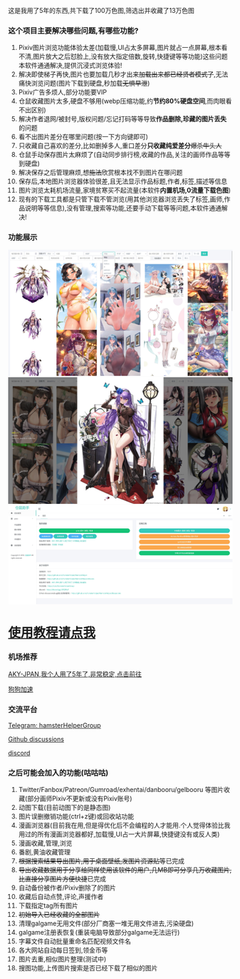 这是我用了5年的东西,共下载了100万色图,筛选出并收藏了13万色图

### 这个项目主要解决哪些问题,有哪些功能?

1. Pixiv图片浏览功能体验太差(加载慢,UI占太多屏幕,图片就占一点屏幕,根本看不清,图片放大之后怼脸上,没有放大指定倍数,旋转,快捷键等等功能)这些问题本软件通通解决,提供沉浸式浏览体验!
2. 解决即使梯子再快,图片也要加载几秒才出来~~加载出来都已经贤者模式了~~,无法痛快浏览问题(图片下载到硬盘,秒加载~~无惧早泄~~)
3. Pixiv广告多烦人,部分功能要VIP
4. 仓鼠收藏图片太多,硬盘不够用(webp压缩功能,约**节约80%硬盘空间**,而肉眼看不出区别)
5. 解决作者退网/被封号,版权问题/忘记打码等等导致**作品删除,珍藏的图片丢失**的问题
6. 看不出图片差分在哪里问题(按一下方向键即可)
7. 只收藏自己喜欢的差分,比如删掉多人,重口差分**只收藏纯爱差分**~~爆杀牛头人~~
8. 仓鼠手动保存图片太麻烦了(自动同步排行榜,收藏的作品,关注的画师作品等等到硬盘)
9. 解决保存之后管理麻烦,想~~施法~~欣赏根本找不到图片在哪问题
10. 保存后,本地图片浏览器体验很差,且无法显示作品标题,作者,标签,描述等信息
11. 图片浏览太耗机场流量,家境贫寒买不起流量(本软件**内置机场,0流量下载色图**)
12. 现有的下载工具都是只管下载不管浏览(用其他浏览器浏览丢失了标签,画师,作品说明等等信息),没有管理,搜索等功能,还要手动下载等等问题,本软件通通解决!

### 功能展示

![图片列表](gallery.jpg)
![图片浏览](oneImage.jpg)
![后台功能,快捷键](admin.jpg)

# [使用教程请点我](https://hamsterhelper.github.io/HamsterHelper/doc/src/SUMMARY.html)

### 机场推荐
[AKY-JPAN,我个人用了5年了,非常稳定,点击前往](https://www.v2aky.com/#/register?code=nJ8ZJIb2)

[狗狗加速](https://www.dg7.top/#/register?code=Hn7rBeXv)

### 交流平台
[Telegram: hamsterHelperGroup](https://t.me/hamsterHelperGroup)

[Github discussions](https://github.com/HamsterHelper/HamsterHelper/discussions)

[discord](https://discord.gg/aBcfpykJ)


### 之后可能会加入的功能(咕咕咕)

1. Twitter/Fanbox/Patreon/Gumroad/exhentai/danbooru/gelbooru 等图片收藏(部分画师Pixiv不更新或没有Pixiv账号)
2. 动图下载(目前动图下的是静态图)
3. 图片误删撤销功能(ctrl+z键)或回收站功能
4. 漫画浏览器(目前我在用,但是得优化后不会编程的人才能用.个人觉得体验比我用过的所有漫画浏览器都好,加载慢,UI占一大片屏幕,快捷键没有或反人类)
5. 漫画收藏,管理,浏览
6. 番剧,黄油收藏管理
7. ~~根据搜索结果导出图片,用于桌面壁纸,发图片资源贴等~~已完成
8. ~~导出收藏数据用于分享给同样使用该软件的用户,几MB即可分享几万收藏图片,比直接分享图片方便快捷~~已完成
9. 自动备份被作者/Pixiv删除了的图片
10. 收藏后自动点赞,评论,声援作者
11. 下载指定tag所有图片
12. ~~初始导入已经收藏的全部图片~~
13. 清理galgame无用文件(部分厂商塞一堆无用文件进去,污染硬盘)
14. galgame注册表恢复(重装电脑导致部分galgame无法运行)
15. 字幕文件自动批量重命名匹配视频文件名
16. 各大网站自动每日签到,领金币等
17. 图片去重,相似图片整理(测试中)
18. 搜图功能,上传图片搜索是否已经下载了相似的图片
